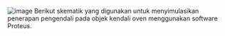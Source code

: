 ![image](https://github.com/user-attachments/assets/a6da65ef-6c47-4c0b-b4ac-3d5c6ac80815)
Berikut skematik yang digunakan untuk menyimulasikan penerapan pengendali pada objek kendali oven menggunakan software Proteus.
